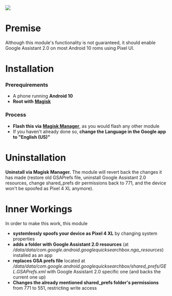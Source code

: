 ![](https://i.imgur.com/QJkngBt.png)

# Premise
Although this module's functionality is not guaranteed, it should enable Google Assistant 2.0 on most Android 10 roms using Pixel UI.

# Installation
### Prerequirements
- A phone running **Android 10**
- **Root with** [**Magisk**](https://magiskmanager.com/)
### Process
- **Flash this via** [**Magisk Manager**](https://magiskmanager.com/), as you would flash any other module
- If you haven't already done so, **change the Language in the Google app to "English (US)"**

# Uninstallation
**Uninstall via Magisk Manager.** The module will revert back the changes it has made (restore old GSAPrefs file, uninstall Google Assistant 2.0 resources, change shared_prefs dir permissions back to 771, and the device won't be spoofed as Pixel 4 XL anymore).

# Inner Workings
In order to make this work, this module
- **systemlessly spoofs your device as Pixel 4 XL** by changing system properties
- **adds a folder with Google Assistant 2.0 resources** (at */data/data/com.google.android.googlequicksearchbox.nga_resources*) installed as an app
- **replaces GSA prefs file** located at */data/data/com.google.android.googlequicksearchbox/shared_prefs/GEL.GSAPrefs.xml* with Google Assistant 2.0 specific one (and backs the current one up)
- **Changes the already mentioned shared_prefs folder's permissions** from 771 to 551, restricting write access
